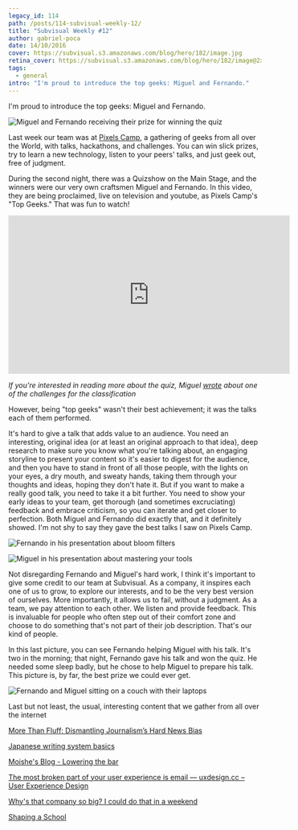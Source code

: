 ```yaml
---
legacy_id: 114
path: /posts/114-subvisual-weekly-12/
title: "Subvisual Weekly #12"
author: gabriel-poca
date: 14/10/2016
cover: https://subvisual.s3.amazonaws.com/blog/hero/182/image.jpg
retina_cover: https://subvisual.s3.amazonaws.com/blog/hero/182/image@2x.jpg
tags:
  - general
intro: "I'm proud to introduce the top geeks: Miguel and Fernando."
---
```


I'm proud to introduce the top geeks: Miguel and Fernando.

![Miguel and Fernando receiving their prize for winning the quiz](https://subvisual.s3.amazonaws.com/blog/post_image/218/original.jpg)

Last week our team was at [Pixels Camp][pixels-camp], a gathering of geeks from all over the World, with talks, hackathons, and challenges. You can win slick prizes, try to learn a new technology, listen to your peers' talks, and just geek out, free of judgment.

During the second night, there was a Quizshow on the Main Stage, and the winners were our very own craftsmen Miguel and Fernando. In this video, they are being proclaimed, live on television and youtube, as Pixels Camp's "Top Geeks." That was fun to watch!

<iframe width="560" height="315" src="https://www.youtube.com/embed/znPOpIT7x7I" frameborder="0" allowfullscreen></iframe>

_If you're interested in reading more about the quiz, Miguel [wrote](https://subvisual.co/blog/posts/111-an-exercise-in-futility) about one of the challenges for the classification_

However, being "top geeks" wasn't their best achievement; it was the talks each of them performed.

It's hard to give a talk that adds value to an audience. You need an interesting, original idea (or at least an original approach to that idea), deep research to make sure you know what you're talking about, an engaging storyline to present your content so it's easier to digest for the audience, and then you have to stand in front of all those people, with the lights on your eyes, a dry mouth, and sweaty hands, taking them through your thoughts and ideas, hoping they don't hate it. But if you want to make a really good talk, you need to take it a bit further. You need to show your early ideas to your team, get thorough (and sometimes excruciating) feedback and embrace criticism, so you can iterate and get closer to perfection. Both Miguel and Fernando did exactly that, and it definitely showed. I'm not shy to say they gave the best talks I saw on Pixels Camp.

![Fernando in his presentation about bloom filters](https://subvisual.s3.amazonaws.com/blog/post_image/219/original.jpg)

![Miguel in his presentation about mastering your tools](https://subvisual.s3.amazonaws.com/blog/post_image/220/original.jpg)

Not disregarding Fernando and Miguel's hard work, I think it's important to give some credit to our team at Subvisual. As a company, it inspires each one of us to grow, to explore our interests, and to be the very best version of ourselves. More importantly, it allows us to fail, without a judgment. As a team, we pay attention to each other. We listen and provide feedback. This is invaluable for people who often step out of their comfort zone and choose to do something that's not part of their job description. That's our kind of people.

In this last picture, you can see Fernando helping Miguel with his talk. It's two in the morning; that night, Fernando gave his talk and won the quiz. He needed some sleep badly, but he chose to help Miguel to prepare his talk. This picture is, by far, the best prize we could ever get. 

![Fernando and Miguel sitting on a couch with their laptops](https://subvisual.s3.amazonaws.com/blog/post_image/221/original.jpg)

Last but not least, the usual, interesting content that we gather from all over the internet

[More Than Fluff: Dismantling Journalism’s Hard News Bias](https://medium.com/we-are-hearken/more-than-fluff-dismantling-journalisms-hard-news-bias-5028414a2ca3#.wvy60yft9)

[Japanese writing system basics](https://www.candyjapan.com/%E5%8F%A3)

[Moishe's Blog - Lowering the bar](http://www.moishelettvin.com/2015/12/16/lowering-the-bar/)

[The most broken part of your user experience is email — uxdesign.cc – User Experience Design](https://uxdesign.cc/the-most-broken-part-of-your-user-experience-is-email-ca9c9ee6b197#.u7xh0lq29)

[Why's that company so big? I could do that in a weekend](http://danluu.com/sounds-easy/)

[Shaping a School](https://medium.com/subvisual/shaping-a-school-7dfd34c24608#.u4i0is3px)

[pixels-camp]: https://pixels.camp/
[codebits]: https://codebits.eu/
